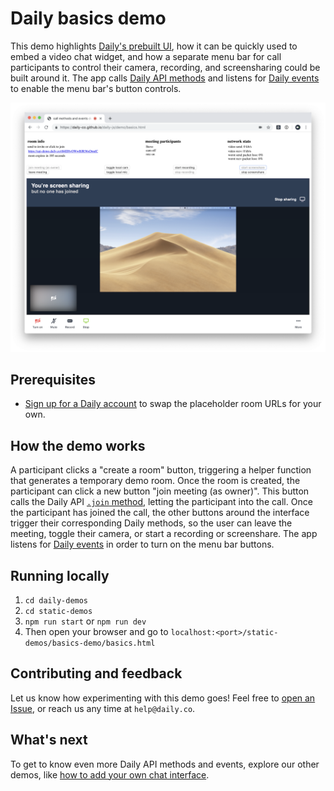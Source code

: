 # Daily basics demo
This demo highlights [Daily's prebuilt UI](https://www.daily.co/blog/prebuilt-ui/), how it can be quickly used to embed a video chat widget, and how a separate menu bar for call participants to control their camera, recording, and screensharing could be built around it. The app calls [Daily API methods](https://docs.daily.co/reference#instance-methods) and listens for [Daily events](https://docs.daily.co/reference#events) to enable the menu bar's button controls. 

![Video call takes up most of screen with menu bar around to manage call](./screenshot-basics-demo.png)

## Prerequisites 
* [Sign up for a Daily account](https://dashboard.daily.co/signup) to swap the placeholder room URLs for your own.

## How the demo works 
A participant clicks a "create a room" button, triggering a helper function that generates a temporary demo room. Once the room is created, the participant can click a new button "join meeting (as owner)". This button calls the Daily API [`.join` method](https://docs.daily.co/reference#%EF%B8%8F-join), letting the participant into the call. Once the participant has joined the call, the other buttons around the interface trigger their corresponding Daily methods, so the user can leave the meeting, toggle their camera, or start a recording or screenshare. The app listens for [Daily events](https://docs.daily.co/reference#events) in order to turn on the menu bar buttons. 

## Running locally 
1. `cd daily-demos`
2. `cd static-demos`
3. `npm run start` or `npm run dev`
4. Then open your browser and go to `localhost:<port>/static-demos/basics-demo/basics.html`

## Contributing and feedback 
Let us know how experimenting with this demo goes! Feel free to [open an Issue](https://github.com/daily-co/daily-demos/issues), or reach us any time at `help@daily.co`.

## What's next 
To get to know even more Daily API methods and events, explore our other demos, like [how to add your own chat interface](https://github.com/daily-co/daily-demos/tree/main/static-demos/simple-chat-demo).